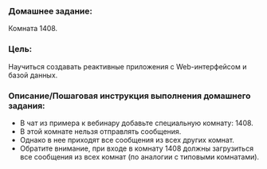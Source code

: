 ### Домашнее задание:
Комната 1408.

### Цель:
Научиться создавать реактивные приложения с Web-интерфейсом и базой данных.


### Описание/Пошаговая инструкция выполнения домашнего задания:
- В чат из примера к вебинару добавьте специальную комнату: 1408.
- В этой комнате нельзя отправлять сообщения.
- Однако в нее приходят все сообщения из всех других комнат.
- Обратите внимание, при входе в комнату 1408 должны загрузиться все сообщения из всех комнат (по аналогии с типовыми комнатами).